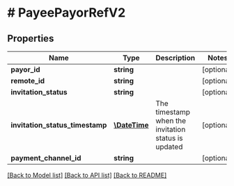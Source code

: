 # # PayeePayorRefV2

## Properties

Name | Type | Description | Notes
------------ | ------------- | ------------- | -------------
**payor_id** | **string** |  | [optional] 
**remote_id** | **string** |  | [optional] 
**invitation_status** | **string** |  | [optional] 
**invitation_status_timestamp** | [**\DateTime**](\DateTime.md) | The timestamp when the invitation status is updated | [optional] 
**payment_channel_id** | **string** |  | [optional] 

[[Back to Model list]](../../README.md#documentation-for-models) [[Back to API list]](../../README.md#documentation-for-api-endpoints) [[Back to README]](../../README.md)


